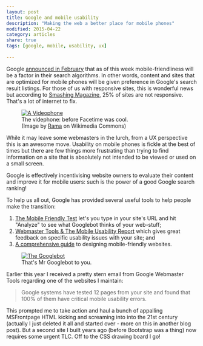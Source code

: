 ```yaml
---
layout: post
title: Google and mobile usability
description: "Making the web a better place for mobile phones"
modified: 2015-04-22
category: articles
share: true
tags: [google, mobile, usability, ux]
 
---
```


Google [announced in February](http://googlewebmastercentral.blogspot.de/2015/02/finding-more-mobile-friendly-search.html?mc_cid=cc21b18877&mc_eid=610a07c84b) that as of this week mobile-friendliness will be a factor in their search algorithms. In other words, content and sites that are optimized for mobile phones will be given preference in Google's search result listings. For those of us with responsive sites, this is wonderful news but according to [Smashing Magazine](http://www.smashingmagazine.com/smashing-newsletter-issue-135/?mc_cid=cc21b18877&mc_eid=610a07c84b), 25% of sites are not responsive. That's a lot of internet to fix.

<div class="col-md-5 col-xs-6 image left">
<figure><a href="{{ site.url }}/images/videophone.jpg" data-lightbox="videophone"><img src="{{ site.url }}/images/videophone.jpg" alt="A Videophone"></a>
<figcaption>The videphone: before Facetime was cool.<br />
(Image by <a href="http://commons.wikimedia.org/wiki/File:Videophone_IMG_1107-white.jpg" target="_blank">Rama</a>&nbsp;on Wikimedia Commons)</figcaption>
</figure>
</div>

While it may leave some webmasters in the lurch, from a UX perspective this is an awesome move. Usability on mobile phones is fickle at the best of times but there are few things more frustrating than trying to find information on a site that is absolutely not intended to be viewed or used on a small screen. 

Google is effectively incentivising website owners to evaluate their content and improve it for mobile users: such is the power of a good Google search ranking! 

To help us all out, Google has provided several useful tools to help people make the transition:

1. [The Mobile Friendly Test](https://www.google.com/webmasters/tools/mobile-friendly/?mc_cid=cc21b18877&mc_eid=610a07c84b) let's you type in your site's URL and hit "Analyze" to see what Googlebot thinks of your web-stuff; 
2. [Webmaster Tools & The Mobile Usability Report](https://www.google.com/webmasters/tools/mobile-usability?utm_source=wmc-blog&utm_medium=referral&utm_campaign=mobile-friendly&pli=1) which gives great feedback on specific usability issues with your site; and
3. [A comprehensive guide](https://developers.google.com/webmasters/mobile-sites/get-started/?utm_source=wmc-blog&utm_medium=referral&utm_campaign=mobile-friendly) to designing mobile-friendly websites. 

<div class="col-md-4 col-xs-6 image right">
<figure><a href="{{ site.url }}/images/googlebot.png" data-lightbox="googlebot"><img src="{{ site.url }}/images/googlebot.png" alt="The Googlebot"></a>
<figcaption>That's Mr Googlebot to you.</figcaption>
</figure>
</div> 

Earlier this year I received a pretty stern email from Google Webmaster Tools regarding one of the websites I maintain:

> Google systems have tested 12 pages from your site and found that 100% of them have critical mobile usability errors. 

This prompted me to take action and haul a bunch of appalling MSFrontpage HTML kicking and screaming into into the 21st century (actually I just deleted it all and started over - more on this in another blog post). But a second site I built years ago (before Bootstrap was a thing) now requires some urgent TLC. Off to the CSS drawing board I go!

